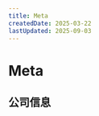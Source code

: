 ```yaml
---
title: Meta
createdDate: 2025-03-22
lastUpdated: 2025-09-03
---
```


# Meta

## 公司信息

<DirectHireCompanyTable state="california" city="san-mateo" companyJsonFileName="meta" />